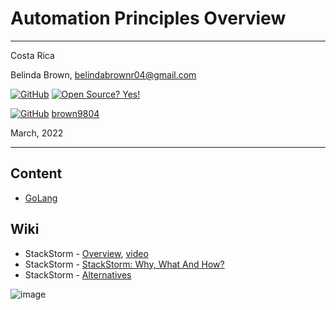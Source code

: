 # Automation Principles Overview

----------------------
Costa Rica

Belinda Brown, belindabrownr04@gmail.com

[![GitHub](https://badgen.net/badge/icon/github?icon=github&label)](https://github.com) [![Open Source? Yes!](https://badgen.net/badge/Open%20Source%20%3F/Yes%21/blue?icon=github)](https://github.com/Naereen/badges/)

[![GitHub](https://img.shields.io/badge/--181717?logo=github&logoColor=ffffff)](https://github.com/) [brown9804](https://github.com/brown9804)


March, 2022

----------------------

## Content 

- [GoLang](https://github.com/brown9804/SDLC-Cloud_Lpath/tree/main/Automation/0_golang)

## Wiki 

- StackStorm - [Overview](https://docs.stackstorm.com/overview.html), [video](https://www.youtube.com/watch?v=MtPw1WC9pxA)
- StackStorm - [StackStorm: Why, What And How?](https://www.youtube.com/watch?v=WuV6d-mDRgk)
- StackStorm  - [Alternatives](https://alternativeto.net/software/stackstorm/)

![image](https://github.com/brown9804/DevOps-Agile-Cloud_Lpath/assets/24630902/541e1176-8075-4e5a-948e-45d2f15ddc61)

